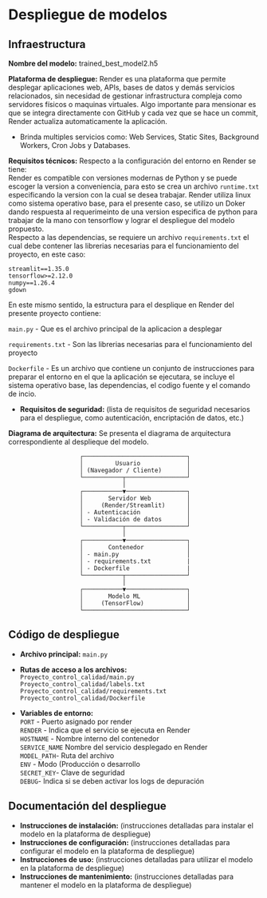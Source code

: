 # Despliegue de modelos

## Infraestructura

**Nombre del modelo:** trained_best_model2.h5  
  
**Plataforma de despliegue:** Render es una plataforma que permite desplegar aplicaciones web, APIs, bases de datos y demás servicios relacionados, sin necesidad de gestionar infrastructura compleja como servidores físicos o maquinas virtuales.  Algo importante para mensionar es que se integra directamente con GitHub y cada vez que se hace un commit, Render actualiza automaticamente la aplicación.  
  - Brinda multiples servicios como: Web Services, Static Sites, Background Workers, Cron Jobs y Databases. 
  
**Requisitos técnicos:** Respecto a la configuración del entorno en Render se tiene:  
Render es compatible con versiones modernas de Python y se puede escoger la version a conveniencia, para esto se crea un archivo `runtime.txt` especificando la version con la cual se desea trabajar. Render utiliza linux como sistema operativo base, para el presente caso, se utilizo un Doker dando respuesta al requerimeinto de una version especifica de python para trabajar de la mano con tensorflow y lograr el despliegue del modelo propuesto.  
Respecto a las dependencias, se requiere un archivo `requirements.txt` el cual debe contener las librerias necesarias para el funcionamiento del proyecto, en este caso: 
  
`streamlit==1.35.0`  
`tensorflow>=2.12.0`  
`numpy==1.26.4`  
`gdown`  

En este mismo sentido, la estructura para el desplique en Render del presente proyecto contiene: 

`main.py` - Que es el archivo principal de la aplicacion a desplegar  
  
`requirements.txt` - Son las librerias necesarias para el funcionamiento del proyecto  
  
`Dockerfile` - Es un archivo que contiene un conjunto de instrucciones para preparar el entorno en el que la aplicación se ejecutara, se incluye el sistema operativo base, las dependencias, el codigo fuente y el comando de incio.  
 
- **Requisitos de seguridad:** (lista de requisitos de seguridad necesarios para el despliegue, como autenticación, encriptación de datos, etc.)
  
**Diagrama de arquitectura:** Se presenta el diagrama de arquitectura correspondiente al desplieque del modelo.
```
                    ┌─────────────────────────────┐
                    │         Usuario             │
                    │ (Navegador / Cliente)       │
                    └───────────┬─────────────────┘
                                │
                    ┌───────────▼─────────────────┐
                    │       Servidor Web          │
                    │     (Render/Streamlit)      │
                    │ - Autenticación             │
                    │ - Validación de datos       │
                    └───────────┬─────────────────┘
                                │
                    ┌───────────▼─────────────────┐
                    │       Contenedor            │
                    │ - main.py                   │
                    │ - requirements.txt          |
                    │ - Dockerfile                |
                    └───────────┬─────────────────┘
                                │
                    ┌───────────▼─────────────────┐
                    │       Modelo ML             │
                    │     (TensorFlow)            │
                    └─────────────────────────────┘
```

## Código de despliegue

- **Archivo principal:** `main.py`
  
- **Rutas de acceso a los archivos:**  
`Proyecto_control_calidad/main.py`  
`Proyecto_control_calidad/labels.txt`  
`Proyecto_control_calidad/requirements.txt`  
`Proyecto_control_calidad/Dockerfile`


- **Variables de entorno:**  
`PORT` - Puerto asignado por render  
`RENDER` - Indica que el servicio se ejecuta en Render  
`HOSTNAME` - Nombre interno del contenedor  
`SERVICE_NAME`  Nombre del servicio desplegado en Render  
`MODEL_PATH`- Ruta del archivo  
`ENV` - Modo (Producción o desarrollo  
`SECRET_KEY`- Clave de seguridad  
`DEBUG`- Indica si se deben activar los logs de depuración

  
## Documentación del despliegue

- **Instrucciones de instalación:** (instrucciones detalladas para instalar el modelo en la plataforma de despliegue)
- **Instrucciones de configuración:** (instrucciones detalladas para configurar el modelo en la plataforma de despliegue)
- **Instrucciones de uso:** (instrucciones detalladas para utilizar el modelo en la plataforma de despliegue)
- **Instrucciones de mantenimiento:** (instrucciones detalladas para mantener el modelo en la plataforma de despliegue)
